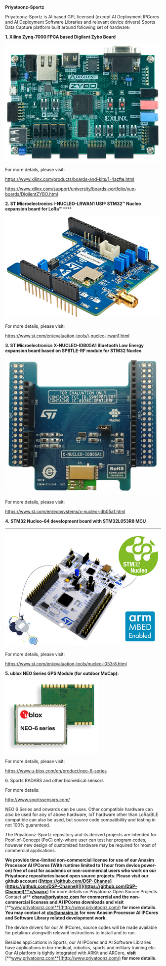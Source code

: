 **Priyatoonz-Sportz**

  

Priyatoonz-Sportz is AI based GPL licensed (except AI Deployment IPCores
and AI Deployment Software Libraries and relevant device drivers) Sports
Data Capture platform built around following set of hardware:

  

  

**1. Xilinx Zynq-7000 FPGA based Digilent Zybo Board**

![](Priyatoonz-Sportz_html_131b2411f87b7d66.jpg)  

  

For more details, please
visit:

<span lang="zxx"><span class="underline"><https://www.xilinx.com/products/boards-and-kits/1-4azfte.html></span></span>

<span lang="zxx"><span class="underline"><https://www.xilinx.com/support/university/boards-portfolio/xup-boards/DigilentZYBO.html></span></span>

  

  

  

**2. ST Microelectronics I-NUCLEO-LRWAN1**
<span style="font-variant: normal"><span style="letter-spacing: normal"><span style="font-style: normal">**USI®
STM32™ Nucleo expansion board for LoRa™**</span></span></span> ****

![](Priyatoonz-Sportz_html_f92f218fc969e77.jpg)  

  

  

  

  

  

  

  

  

  

  

  

  

  

  

  

  

  

  

For more details, please
visit:

  

<span lang="zxx"><span class="underline"><https://www.st.com/en/evaluation-tools/i-nucleo-lrwan1.html></span></span>

  

  

**3. ST Microelectronics**
<span style="font-variant: normal"><span style="letter-spacing: normal"><span style="font-style: normal">**X-NUCLEO-IDB05A1
Bluetooth Low Energy expansion board based on SPBTLE-RF module for STM32
Nucleo**</span></span></span>

![](Priyatoonz-Sportz_html_c3e1c1004c3c9720.jpg)

  

  

For more details, please
visit:

<span lang="zxx"><span class="underline"><https://www.st.com/en/ecosystems/x-nucleo-idb05a1.html></span></span>

  

  

**4.**
<span style="font-variant: normal"><span style="letter-spacing: normal"><span style="font-style: normal">**STM32
Nucleo-64 development board with STM32L053R8 MCU**</span></span></span>
****

  

![](Priyatoonz-Sportz_html_efae66f57b0bcb87.jpg)  

  

  

  

  

  

  

  

For more details, please
visit:

<span lang="zxx"><span class="underline"><https://www.st.com/en/evaluation-tools/nucleo-l053r8.html></span></span>

  

  

  

**5. ublox NEO Series GPS Module (for outdoor MoCap):**

![](Priyatoonz-Sportz_html_a7165f18b2d2fa38.png)  

  

  

  

  

  

  

  

  

  

  

  

  

  

  

For more details, please
visit:

<span lang="zxx"><span class="underline"><https://www.u-blox.com/en/product/neo-6-series></span></span>

  

  

  

  

  

  

  

  

<span lang="zxx"><span class="underline">6. Sports RADARS and other
biomedical sensors</span></span>

  

For more
details:

<span lang="zxx"><span class="underline">http://www.sportssensors.com/</span></span>

  

  

NEO 6 Series and onwards can be uses. Other compatible hardware can also
be used for any of above hardware, IoT hardware other than LoRa/BLE
compatible can also be used, but source code compatibility and testing
in not 100% guaranteed.

  

The Priyatoonz-Sportz repository and its derived projects are intended
for Poof-of-Concept (PoC) only-where user can test her program codes,
however new design of customized hardware may be required for most of
commercial
applications.

  

<span id="__DdeLink__73_1980708141"></span><span id="__DdeLink__50_26791744701"></span>
**We provide time-limited non-commercial license for use of our Anasim
Processor AI IPCores (With runtime limited to 1 hour from device
power-on) free of cost for academic or non-commercial users who work on
our Priyatoonz repositories based open source projects. Please visit our
github account
(**<span lang="zxx"><span class="underline">**[https://github.com/DSP-Channe](https://github.com/DSP-Channel)[l](https://github.com/DSP-Channel)**</span></span>**)
for more details on Priyatoonz Open Source Projects. Contact at**
<span lang="zxx"><span class="underline">[**charu@priyatooz.com**](mailto:charu@priyatooz.com)</span></span>
**for commercial and the non-commercial licenses and AI IPCores
downloads and visit**
<span lang="zxx"><span class="underline">[**www.priyatoonz.com**](http://www.priyatoonz.com/)</span></span>
**for more details. You may contact at**
<span lang="zxx"><span class="underline">[**cto@anasim.in**](mailto:cto@anasim.in)</span></span>
**for new Anasim Processor AI IPCores and Software Library related
development work.**

<span id="__DdeLink__50_2679174470"></span>

The device drivers for our AI IPCores, source codes will be made
available for petalinux alongwith relevant instructions to install and
to run.

  

Besides applications in Sports, our AI IPCores and AI Software Libraries
have applications in bio-medical, robotics, sports and military training
etc. Our AI platform is tightly integrated with ARKit and ARCore,
**visit**
<span lang="zxx"><span class="underline">[**www.priyatoonz.com**](http://www.priyatoonz.com/)</span></span>
**for more details.**
